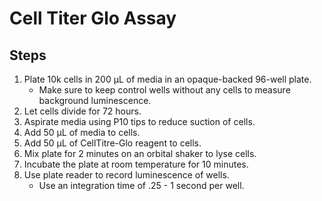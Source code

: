 # Cell Titer Glo Assay

## Steps

1. Plate 10k cells in 200 μL of media in an opaque-backed 96-well plate.
    * Make sure to keep control wells without any cells to measure background
      luminescence.
2. Let cells divide for 72 hours.
3. Aspirate media using P10 tips to reduce suction of cells.
4. Add 50 μL of media to cells.
5. Add 50 μL of CellTitre-Glo reagent to cells.
6. Mix plate for 2 minutes on an orbital shaker to lyse cells.
7. Incubate the plate at room temperature for 10 minutes.
8. Use plate reader to record luminescence of wells.
    * Use an integration time of .25 - 1 second per well.
